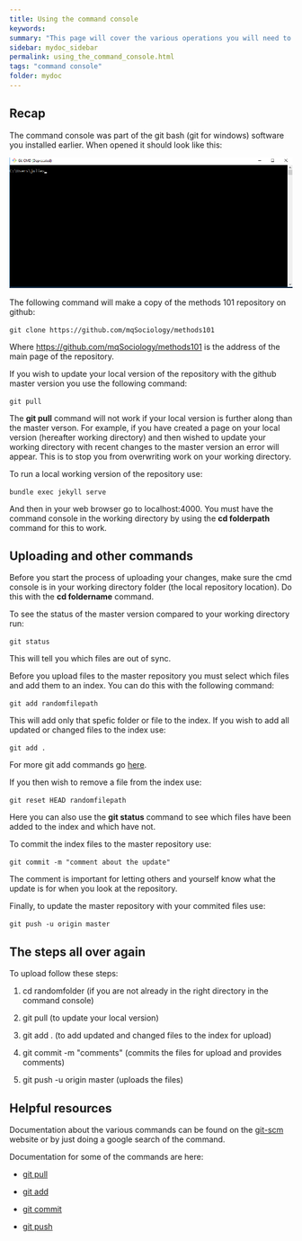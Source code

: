 ```yaml
---
title: Using the command console
keywords: 
summary: "This page will cover the various operations you will need to use in the command console."
sidebar: mydoc_sidebar
permalink: using_the_command_console.html
tags: "command console"
folder: mydoc
---
```


## Recap

The command console was part of the git bash (git for windows) software you installed earlier. When opened it should look like this:

<div style="text-align:center"><img src ="images/utcc_image_01.png" style="max-width:100%;" /></div>

The following command will make a copy of the methods 101 repository on github:

```git clone https://github.com/mqSociology/methods101```

Where https://github.com/mqSociology/methods101 is the address of the main page of the repository.

If you wish to update your local version of the repository with the github master version you use the following command:

```git pull```

The **git pull** command will not work if your local version is further along than the master verson. For example, if you have created a page on your local version (hereafter working directory) and then wished to update your working directory with recent changes to the master version an error will appear. This is to stop you from overwriting work on your working directory.

To run a local working version of the repository use:

```bundle exec jekyll serve```

And then in your web browser go to localhost:4000. You must have the command console in the working directory by using the **cd folderpath** command for this to work.


## Uploading and other commands

Before you start the process of uploading your changes, make sure the cmd console is in your working directory folder (the local repository location). Do this with the **cd foldername** command.

To see the status of the master version compared to your working directory run:

```git status```

This will tell you which files are out of sync.

Before you upload files to the master repository you must select which files and add them to an index. You can do this with the following command:

```git add randomfilepath```

This will add only that spefic folder or file to the index. If you wish to add all updated or changed files to the index use:

```git add .``` 

For more git add commands go [here](https://git-scm.com/docs/git-add).

If you then wish to remove a file from the index use:

```git reset HEAD randomfilepath```

Here you can also use the **git status** command to see which files have been added to the index and which have not.

To commit the index files to the master repository use:

```git commit -m "comment about the update"```

The comment is important for letting others and yourself know what the update is for when you look at the repository.

Finally, to update the master repository with your commited files use:

```git push -u origin master```

## The steps all over again

To upload follow these steps:

1. cd randomfolder (if you are not already in the right directory in the command console)

2. git pull (to update your local version)

3. git add . (to add updated and changed files to the index for upload)

4. git commit -m "comments" (commits the files for upload and provides comments)

5. git push -u origin master (uploads the files)

## Helpful resources

Documentation about the various commands can be found on the [git-scm](https://git-scm.com/docs/) website or by just doing a google search of the command.

Documentation for some of the commands are here:

* [git pull](https://git-scm.com/docs/git-pull)

* [git add](https://git-scm.com/docs/git-add)

* [git commit](https://git-scm.com/docs/git-commit)

* [git push](https://git-scm.com/docs/git-push)




